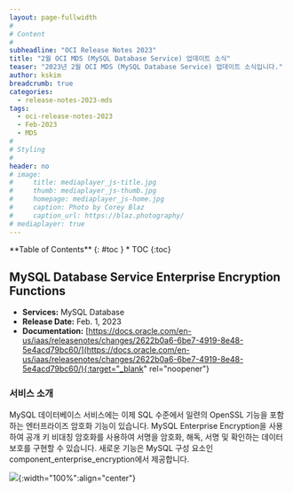 ```yaml
---
layout: page-fullwidth
#
# Content
#
subheadline: "OCI Release Notes 2023"
title: "2월 OCI MDS (MySQL Database Service) 업데이트 소식"
teaser: "2023년 2월 OCI MDS (MySQL Database Service) 업데이트 소식입니다."
author: kskim
breadcrumb: true
categories:
  - release-notes-2023-mds
tags:
  - oci-release-notes-2023
  - Feb-2023
  - MDS
#
# Styling
#
header: no
# image:
#     title: mediaplayer_js-title.jpg
#     thumb: mediaplayer_js-thumb.jpg
#     homepage: mediaplayer_js-home.jpg
#     caption: Photo by Corey Blaz
#     caption_url: https://blaz.photography/
# mediaplayer: true
---
```


<div class="panel radius" markdown="1">
**Table of Contents**
{: #toc }
*  TOC
{:toc}
</div>

## MySQL Database Service Enterprise Encryption Functions
* **Services:** MySQL Database
* **Release Date:** Feb. 1, 2023
* **Documentation:** [https://docs.oracle.com/en-us/iaas/releasenotes/changes/2622b0a6-6be7-4919-8e48-5e4acd79bc60/](https://docs.oracle.com/en-us/iaas/releasenotes/changes/2622b0a6-6be7-4919-8e48-5e4acd79bc60/){:target="_blank" rel="noopener"}

### 서비스 소개
MySQL 데이터베이스 서비스에는 이제 SQL 수준에서 일련의 OpenSSL 기능을 포함하는 엔터프라이즈 암호화 기능이 있습니다. MySQL Enterprise Encryption을 사용하여 공개 키 비대칭 암호화를 사용하여 서명을 암호화, 해독, 서명 및 확인하는 데이터 보호를 구현할 수 있습니다. 새로운 기능은 MySQL 구성 요소인 component_enterprise_encryption에서 제공합니다.

![]({{site.urlblogimg2023}}/assets/img/infrastructure/2023/release-note/SCR-20230303-c31.png){:width="100%":align="center"}